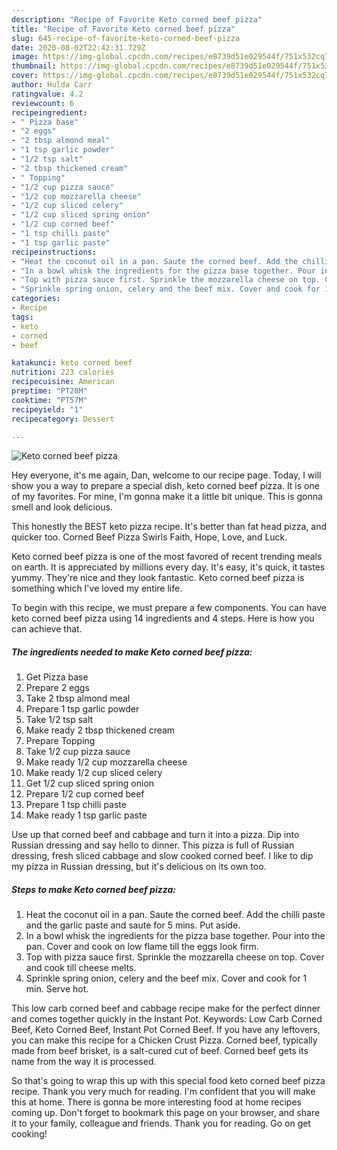 ```yaml
---
description: "Recipe of Favorite Keto corned beef pizza"
title: "Recipe of Favorite Keto corned beef pizza"
slug: 645-recipe-of-favorite-keto-corned-beef-pizza
date: 2020-08-02T22:42:31.729Z
image: https://img-global.cpcdn.com/recipes/e8739d51e029544f/751x532cq70/keto-corned-beef-pizza-recipe-main-photo.jpg
thumbnail: https://img-global.cpcdn.com/recipes/e8739d51e029544f/751x532cq70/keto-corned-beef-pizza-recipe-main-photo.jpg
cover: https://img-global.cpcdn.com/recipes/e8739d51e029544f/751x532cq70/keto-corned-beef-pizza-recipe-main-photo.jpg
author: Hulda Carr
ratingvalue: 4.2
reviewcount: 6
recipeingredient:
- " Pizza base"
- "2 eggs"
- "2 tbsp almond meal"
- "1 tsp garlic powder"
- "1/2 tsp salt"
- "2 tbsp thickened cream"
- " Topping"
- "1/2 cup pizza sauce"
- "1/2 cup mozzarella cheese"
- "1/2 cup sliced celery"
- "1/2 cup sliced spring onion"
- "1/2 cup corned beef"
- "1 tsp chilli paste"
- "1 tsp garlic paste"
recipeinstructions:
- "Heat the coconut oil in a pan. Saute the corned beef. Add the chilli paste and the garlic paste and saute for 5 mins. Put aside."
- "In a bowl whisk the ingredients for the pizza base together. Pour into the pan. Cover and cook on low flame till the eggs look firm."
- "Top with pizza sauce first. Sprinkle the mozzarella cheese on top. Cover and cook till cheese melts."
- "Sprinkle spring onion, celery and the beef mix. Cover and cook for 1 min. Serve hot."
categories:
- Recipe
tags:
- keto
- corned
- beef

katakunci: keto corned beef 
nutrition: 223 calories
recipecuisine: American
preptime: "PT28M"
cooktime: "PT57M"
recipeyield: "1"
recipecategory: Dessert

---
```



![Keto corned beef pizza](https://img-global.cpcdn.com/recipes/e8739d51e029544f/751x532cq70/keto-corned-beef-pizza-recipe-main-photo.jpg)

Hey everyone, it's me again, Dan, welcome to our recipe page. Today, I will show you a way to prepare a special dish, keto corned beef pizza. It is one of my favorites. For mine, I'm gonna make it a little bit unique. This is gonna smell and look delicious.

This honestly the BEST keto pizza recipe. It&#39;s better than fat head pizza, and quicker too. Corned Beef Pizza Swirls Faith, Hope, Love, and Luck.

Keto corned beef pizza is one of the most favored of recent trending meals on earth. It is appreciated by millions every day. It's easy, it's quick, it tastes yummy. They're nice and they look fantastic. Keto corned beef pizza is something which I've loved my entire life.


To begin with this recipe, we must prepare a few components. You can have keto corned beef pizza using 14 ingredients and 4 steps. Here is how you can achieve that.

<!--inarticleads1-->

##### The ingredients needed to make Keto corned beef pizza:

1. Get  Pizza base
1. Prepare 2 eggs
1. Take 2 tbsp almond meal
1. Prepare 1 tsp garlic powder
1. Take 1/2 tsp salt
1. Make ready 2 tbsp thickened cream
1. Prepare  Topping
1. Take 1/2 cup pizza sauce
1. Make ready 1/2 cup mozzarella cheese
1. Make ready 1/2 cup sliced celery
1. Get 1/2 cup sliced spring onion
1. Prepare 1/2 cup corned beef
1. Prepare 1 tsp chilli paste
1. Make ready 1 tsp garlic paste


Use up that corned beef and cabbage and turn it into a pizza. Dip into Russian dressing and say hello to dinner. This pizza is full of Russian dressing, fresh sliced cabbage and slow cooked corned beef. I like to dip my pizza in Russian dressing, but it&#39;s delicious on its own too. 

<!--inarticleads2-->

##### Steps to make Keto corned beef pizza:

1. Heat the coconut oil in a pan. Saute the corned beef. Add the chilli paste and the garlic paste and saute for 5 mins. Put aside.
1. In a bowl whisk the ingredients for the pizza base together. Pour into the pan. Cover and cook on low flame till the eggs look firm.
1. Top with pizza sauce first. Sprinkle the mozzarella cheese on top. Cover and cook till cheese melts.
1. Sprinkle spring onion, celery and the beef mix. Cover and cook for 1 min. Serve hot.


This low carb corned beef and cabbage recipe make for the perfect dinner and comes together quickly in the Instant Pot. Keywords: Low Carb Corned Beef, Keto Corned Beef, Instant Pot Corned Beef. If you have any leftovers, you can make this recipe for a Chicken Crust Pizza. Corned beef, typically made from beef brisket, is a salt-cured cut of beef. Corned beef gets its name from the way it is processed. 

So that's going to wrap this up with this special food keto corned beef pizza recipe. Thank you very much for reading. I'm confident that you will make this at home. There is gonna be more interesting food at home recipes coming up. Don't forget to bookmark this page on your browser, and share it to your family, colleague and friends. Thank you for reading. Go on get cooking!
